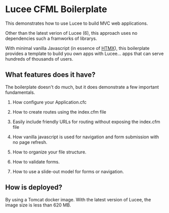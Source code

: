# Lucee CFML Boilerplate

This demonstrates how to use Lucee to build MVC web applications.

Other than the latest verion of Lucee (6), this approach uses no dependencies such a framworks of librarys.

With minimal vanilla Javascript (in essence of <a href="https://htmx.org/">HTMX</a>), this boilerplate provides a template to build you own apps with Lucee... apps that can serve hundreds of thousands of users.


## What features does it have?

The boilerplate doesn't do much, but it does demonstrate a few important fundamentals.

1. How configure your Application.cfc

2. How to create routes using the index.cfm file

3. Easily include friendly URLs for routing without exposing the index.cfm file

4. How vanilla javascript is used for navigation and form submission with no page refresh.

5. How to organize your file structure.

6. How to validate forms.

7. How to use a slide-out model for forms or navigation.


## How is deployed?

By using a Tomcat docker image. With the latest version of Lucee, the image size is less than 620 MB.



